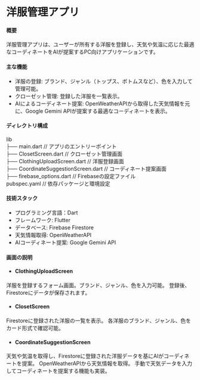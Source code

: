 # 洋服管理アプリ
#### 概要
洋服管理アプリは、ユーザーが所有する洋服を登録し、天気や気温に応じた最適なコーディネートをAIが提案するPC向けアプリケーションです。

#### 主な機能
- 洋服の登録: ブランド、ジャンル（トップス、ボトムスなど）、色を入力して管理可能。
- クローゼット管理: 登録した洋服を一覧表示。
- AIによるコーディネート提案: OpenWeatherAPIから取得した天気情報を元に、Google Gemini APIが提案する最適なコーディネートを表示。

#### ディレクトリ構成
lib  
├── main.dart                     // アプリのエントリーポイント  
├── ClosetScreen.dart             // クローゼット管理画面  
├── ClothingUploadScreen.dart     // 洋服登録画面  
├── CoordinateSuggestionScreen.dart // コーディネート提案画面  
├── firebase_options.dart         // Firebaseの設定ファイル  
pubspec.yaml                      // 依存パッケージと環境設定  
#### 技術スタック
- プログラミング言語：Dart
- フレームワーク: Flutter
- データベース: Firebase Firestore
- 天気情報取得: OpenWeatherAPI
- AIコーディネート提案: Google Gemini API
#### 画面の説明

- #### ClothingUploadScreen
洋服を登録するフォーム画面。ブランド、ジャンル、色を入力可能。
登録後、Firestoreにデータが保存されます。

- #### ClosetScreen
Firestoreに登録された洋服の一覧を表示。
各洋服のブランド、ジャンル、色をカード形式で確認可能。

- #### CoordinateSuggestionScreen
天気や気温を取得し、Firestoreに登録された洋服データを基にAIがコーディネートを提案。
OpenWeatherAPIから天気情報を取得。
手動で天気データを入力してコーディネートを提案する機能も実装。
